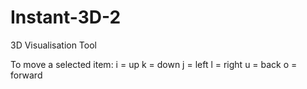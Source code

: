 # Instant-3D-2
3D Visualisation Tool

To move a selected item:
i = up
k = down
j = left
l = right
u = back
o = forward
